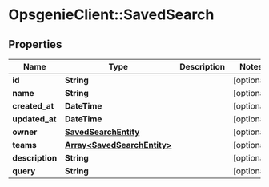 # OpsgenieClient::SavedSearch

## Properties
Name | Type | Description | Notes
------------ | ------------- | ------------- | -------------
**id** | **String** |  | [optional] 
**name** | **String** |  | [optional] 
**created_at** | **DateTime** |  | [optional] 
**updated_at** | **DateTime** |  | [optional] 
**owner** | [**SavedSearchEntity**](SavedSearchEntity.md) |  | [optional] 
**teams** | [**Array&lt;SavedSearchEntity&gt;**](SavedSearchEntity.md) |  | [optional] 
**description** | **String** |  | [optional] 
**query** | **String** |  | [optional] 


